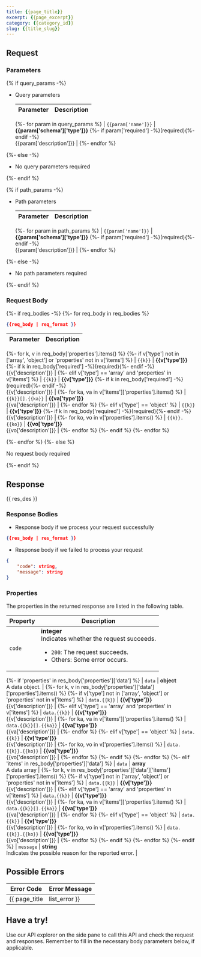 ```yaml
---
title: {{page_title}}
excerpt: {{page_excerpt}}
category: {{category_id}}
slug: {{title_slug}}
---
```


## Request

### Parameters

{% if query_params -%}

- Query parameters

    | Parameter        | Description                                                                               |
    |------------------|-------------------------------------------------------------------------------------------|
    {%- for param in query_params %}
    | `{{param['name']}}`  | **{{param['schema']['type']}}** {%- if param['required'] -%}(required){%- endif -%}<br>{{param['description']}} |
    {%- endfor %}

{%- else -%}

- No query parameters required

{%- endif %}

{% if path_params -%}

- Path parameters

    | Parameter        | Description                                                                               |
    |------------------|-------------------------------------------------------------------------------------------|
    {%- for param in path_params %}
    | `{{param['name']}}`  | **{{param['schema']['type']}}** {%- if param['required'] -%}(required){%- endif -%}<br>{{param['description']}} |
    {%- endfor %}

{%- else -%}

- No path parameters required

{%- endif %}

### Request Body

{%- if req_bodies -%}
{%- for req_body in req_bodies %}

```json
{{req_body | req_format }}
```

| Parameter        | Description                                                                               |
|------------------|-------------------------------------------------------------------------------------------|
{%- for k, v in req_body['properties'].items() %}
{%- if v['type'] not in ['array', 'object'] or 'properties' not in v['items']  %}
| `{{k}}`  | **{{v['type']}}** {%- if k in req_body['required'] -%}(required){%- endif -%}<br>{{v['description']}} |
{%- elif v['type'] == 'array' and 'properties' in v['items'] %}
| `{{k}}`  | **{{v['type']}}** {%- if k in req_body['required'] -%}(required){%- endif -%}<br>{{v['description']}} |
{%- for ka, va in v['items']['properties'].items() %}
| `{{k}}[].{{ka}}`  | **{{va['type']}}**<br>{{va['description']}} |
{%- endfor %}
{%- elif v['type'] == 'object' %}
| `{{k}}`  | **{{v['type']}}** {%- if k in req_body['required'] -%}(required){%- endif -%}<br>{{v['description']}} |
{%- for ko, vo in v['properties'].items() %}
| `{{k}}.{{ko}}`  | **{{vo['type']}}**<br>{{vo['description']}} |
{%- endfor %}
{%- endif %}
{%- endfor %}


{%- endfor %}
{%- else %}

No request body required

{%- endif %}

## Response

{{ res_des }}

### Response Bodies

- Response body if we process your request successfully

```json
{{res_body | res_format }}
```

- Response body if we failed to process your request

```json
{
    "code": string,
    "message": string
}
```

### Properties

The properties in the returned response are listed in the following table.

| Property | Description                                                                                                                                 |
|----------|---------------------------------------------------------------------------------------------------------------------------------------------|
| `code`   | **integer**<br>Indicates whether the request succeeds.<br><ul><li>`200`: The request succeeds.</li><li>Others: Some error occurs.</li></ul> |
{%- if 'properties' in res_body['properties']['data'] %}
| `data`    | **object**<br>A data object. |
{%- for k, v in res_body['properties']['data']['properties'].items() %}
{%- if v['type'] not in ['array', 'object'] or 'properties' not in v['items'] %}
| `data.{{k}}`   | **{{v['type']}}**<br>{{v['description']}} |
{%- elif v['type'] == 'array' and 'properties' in v['items'] %}
| `data.{{k}}`   | **{{v['type']}}**<br>{{v['description']}} |
{%- for ka, va in v['items']['properties'].items() %}
| `data.{{k}}[].{{ka}}`   | **{{va['type']}}**<br>{{va['description']}} |
{%- endfor %}
{%- elif v['type'] == 'object' %}
| `data.{{k}}`   | **{{v['type']}}**<br>{{v['description']}} |
{%- for ko, vo in v['properties'].items() %}
| `data.{{k}}.{{ko}}`   | **{{vo['type']}}**<br>{{vo['description']}} |
{%- endfor %}
{%- endif %}
{%- endfor %}
{%- elif 'items' in res_body['properties']['data'] %}
| `data`  | **array**<br>A data array |
{%- for k, v in res_body['properties']['data']['items']['properties'].items() %}
{%- if v['type'] not in ['array', 'object'] or 'properties' not in v['items'] %}
| `data.{{k}}`   | **{{v['type']}}**<br>{{v['description']}} |
{%- elif v['type'] == 'array' and 'properties' in v['items'] %}
| `data.{{k}}`   | **{{v['type']}}**<br>{{v['description']}} |
{%- for ka, va in v['items']['properties'].items() %}
| `data.{{k}}[].{{ka}}`   | **{{va['type']}}**<br>{{va['description']}} |
{%- endfor %}
{%- elif v['type'] == 'object' %}
| `data.{{k}}`   | **{{v['type']}}**<br>{{v['description']}} |
{%- for ko, vo in v['properties'].items() %}
| `data.{{k}}.{{ko}}`   | **{{vo['type']}}**<br>{{vo['description']}} |
{%- endfor %}
{%- endif %}
{%- endfor %}
{%- endif %}
| `message`  | **string**<br>Indicates the possible reason for the reported error. |

## Possible Errors

| Error Code | Error Message |
| ---------- | ------------- |
{{ page_title | list_error }}

## Have a try!

Use our API explorer on the side pane to call this API and check the request and responses. Remember to fill in the necessary body parameters below, if applicable.
